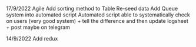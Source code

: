 17/9/2022
Agile
Add sorting method to Table
Re-seed data
Add Queue system into automated script
Automated script able to systematically check on users (very good system) + tell the difference and then update logsheet + post maybe on telegram

14/9/2022
Add redux
